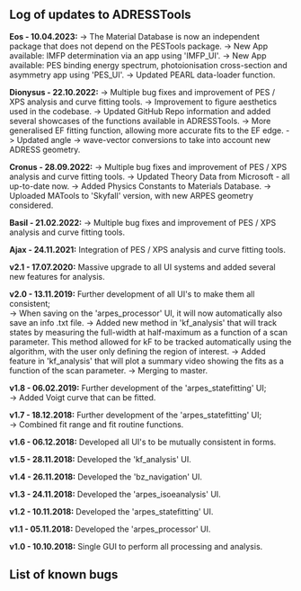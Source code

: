 ## Log of updates to ADRESSTools
**Eos - 10.04.2023:** 
-> The Material Database is now an independent package that does not depend on the PESTools package.
-> New App available: IMFP determination via an app using 'IMFP_UI'.
-> New App available: PES binding energy spectrum, photoionisation cross-section and asymmetry app using 'PES_UI'.
-> Updated PEARL data-loader function.

**Dionysus - 22.10.2022:** 
-> Multiple bug fixes and improvement of PES / XPS analysis and curve fitting tools.
-> Improvement to figure aesthetics used in the codebase.
-> Updated GitHub Repo information and added several showcases of the functions available in ADRESSTools.
-> More generalised EF fitting function, allowing more accurate fits to the EF edge.
-> Updated angle -> wave-vector conversions to take into account new ADRESS geometry.

**Cronus - 28.09.2022:** 
-> Multiple bug fixes and improvement of PES / XPS analysis and curve fitting tools.
-> Updated Theory Data from Microsoft - all up-to-date now.
-> Added Physics Constants to Materials Database.
-> Uploaded MATools to 'Skyfall' version, with new ARPES geometry considered.

**Basil - 21.02.2022:** 
-> Multiple bug fixes and improvement of PES / XPS analysis and curve fitting tools.

**Ajax - 24.11.2021:** Integration of PES / XPS analysis and curve fitting tools.

**v2.1 - 17.07.2020:** Massive upgrade to all UI systems and added several new features for analysis.

**v2.0 - 13.11.2019:** Further development of all UI's to make them all consistent;  
-> When saving on the 'arpes_processor' UI, it will now automatically also save an info .txt file.
-> Added new method in 'kf_analysis' that will track states by measuring the full-width at half-maximum as a function of a scan parameter. This method allowed for kF to be tracked automatically using the algorithm, with the user only defining the region of interest.
-> Added feature in 'kf_analysis' that will plot a summary video showing the fits as a function of the scan parameter.
-> Merging to master.

**v1.8 - 06.02.2019:** Further development of the 'arpes_statefitting' UI;  
	-> Added Voigt curve that can be fitted.

**v1.7 - 18.12.2018:** Further development of the 'arpes_statefitting' UI;  
	-> Combined fit range and fit routine functions.

**v1.6 - 06.12.2018:** Developed all UI's to be mutually consistent in forms.

**v1.5 - 28.11.2018:** Developed the 'kf_analysis' UI.

**v1.4 - 26.11.2018:** Developed the 'bz_navigation' UI.

**v1.3 - 24.11.2018:** Developed the 'arpes_isoeanalysis' UI.

**v1.2 - 10.11.2018:** Developed the 'arpes_statefitting' UI.

**v1.1 - 05.11.2018:** Developed the 'arpes_processor' UI.

**v1.0 - 10.10.2018:** Single GUI to perform all processing and analysis.

## List of known bugs
